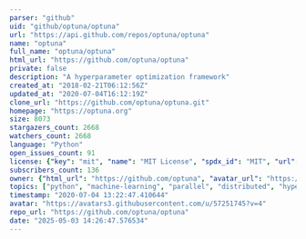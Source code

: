 ```yaml
---
parser: "github"
uid: "github/optuna/optuna"
url: "https://api.github.com/repos/optuna/optuna"
name: "optuna"
full_name: "optuna/optuna"
html_url: "https://github.com/optuna/optuna"
private: false
description: "A hyperparameter optimization framework"
created_at: "2018-02-21T06:12:56Z"
updated_at: "2020-07-04T16:12:19Z"
clone_url: "https://github.com/optuna/optuna.git"
homepage: "https://optuna.org"
size: 8073
stargazers_count: 2668
watchers_count: 2668
language: "Python"
open_issues_count: 91
license: {"key": "mit", "name": "MIT License", "spdx_id": "MIT", "url": "https://api.github.com/licenses/mit", "node_id": "MDc6TGljZW5zZTEz"}
subscribers_count: 136
owner: {"html_url": "https://github.com/optuna", "avatar_url": "https://avatars3.githubusercontent.com/u/57251745?v=4", "login": "optuna", "type": "Organization"}
topics: ["python", "machine-learning", "parallel", "distributed", "hyperparameter-optimization"]
timestamp: "2020-07-04 13:22:47.410644"
avatar: "https://avatars3.githubusercontent.com/u/57251745?v=4"
repo_url: "https://github.com/optuna/optuna"
date: "2025-05-03 14:26:47.576534"
---
```

